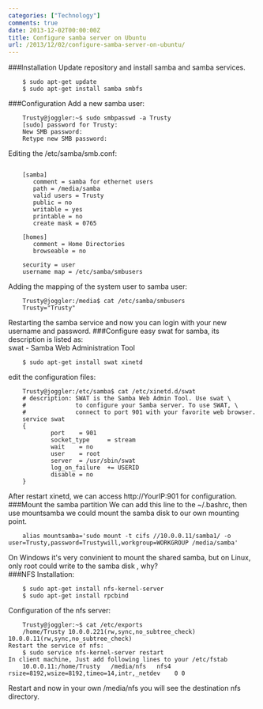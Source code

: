 ```yaml
---
categories: ["Technology"]
comments: true
date: 2013-12-02T00:00:00Z
title: Configure samba server on Ubuntu
url: /2013/12/02/configure-samba-server-on-ubuntu/
---
```


###Installation
Update repository and install samba and samba services.

```
	$ sudo apt-get update
	$ sudo apt-get install samba smbfs

```
###Configuration
Add a new samba user:

```
	Trusty@joggler:~$ sudo smbpasswd -a Trusty
	[sudo] password for Trusty: 
	New SMB password:
	Retype new SMB password:

```
Editing the /etc/samba/smb.conf:

```

	[samba]
	   comment = samba for ethernet users
	   path = /media/samba
	   valid users = Trusty
	   public = no
	   writable = yes
	   printable = no
	   create mask = 0765

	[homes]
	   comment = Home Directories
	   browseable = no

	security = user
	username map = /etc/samba/smbusers

```

Adding the mapping of the system user to samba user:

```
	Trusty@joggler:/media$ cat /etc/samba/smbusers 
	Trusty="Trusty"

```

Restarting the samba service and now you can login with your new username and password.
###Configure easy
swat for samba, its description is listed as:    
swat - Samba Web Administration Tool     

```
	$ sudo apt-get install swat xinetd

```
edit the configuration files:

```
	Trusty@joggler:/etc/samba$ cat /etc/xinetd.d/swat 
	# description: SWAT is the Samba Web Admin Tool. Use swat \
	#              to configure your Samba server. To use SWAT, \
	#              connect to port 901 with your favorite web browser.
	service swat
	{
	        port    = 901
	        socket_type     = stream
	        wait    = no
	        user    = root
	        server  = /usr/sbin/swat
	        log_on_failure  += USERID
	        disable = no
	}

```
After restart xinetd, we can access http://YourIP:901 for configuration. 
###Mount the samba partition
We can add this line to the ~/.bashrc, then use mountsamba we could mount the samba disk to our own mounting point.    

```
	alias mountsamba='sudo mount -t cifs //10.0.0.11/samba1/ -o user=Trusty,password=Trustywill,workgroup=WORKGROUP /media/samba'

```
On Windows it's very convinient to mount the shared samba, but on Linux, only root could write to the samba disk , why?     
###NFS
Installation: 

```
	$ sudo apt-get install nfs-kernel-server
	$ sudo apt-get install rpcbind

```
Configuration of the nfs server:

```
	Trusty@joggler:~$ cat /etc/exports 
	/home/Trusty 10.0.0.221(rw,sync,no_subtree_check) 10.0.0.11(rw,sync,no_subtree_check)
Restart the service of nfs:
	$ sudo service nfs-kernel-server restart
In client machine, Just add following lines to your /etc/fstab
	10.0.0.11:/home/Trusty   /media/nfs   nfs4   rsize=8192,wsize=8192,timeo=14,intr,_netdev	0 0
```
Restart and now in your own /media/nfs you will see the destination nfs directory. 

